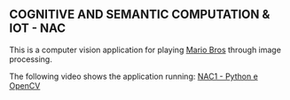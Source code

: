 ## COGNITIVE AND SEMANTIC COMPUTATION & IOT - NAC

This is a computer vision application for playing [Mario Bros](https://supermarioemulator.com/mario.php) through image processing.

The following video shows the application running: [NAC1 - Python e OpenCV](https://youtu.be/y6fS__BI33s) 
